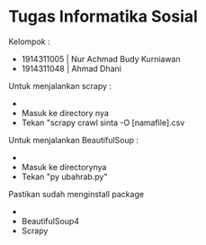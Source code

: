 # Tugas Informatika Sosial

Kelompok :

- 1914311005 | Nur Achmad Budy Kurniawan
- 1914311048 | Ahmad Dhani

Untuk menjalankan scrapy :

-
- Masuk ke directory nya
- Tekan "scrapy crawl sinta -O [namafile].csv

Untuk menjalankan BeautifulSoup :

-
- Masuk ke directorynya
- Tekan "py ubahrab.py"

Pastikan sudah menginstall package

-
- BeautifulSoup4
- Scrapy
